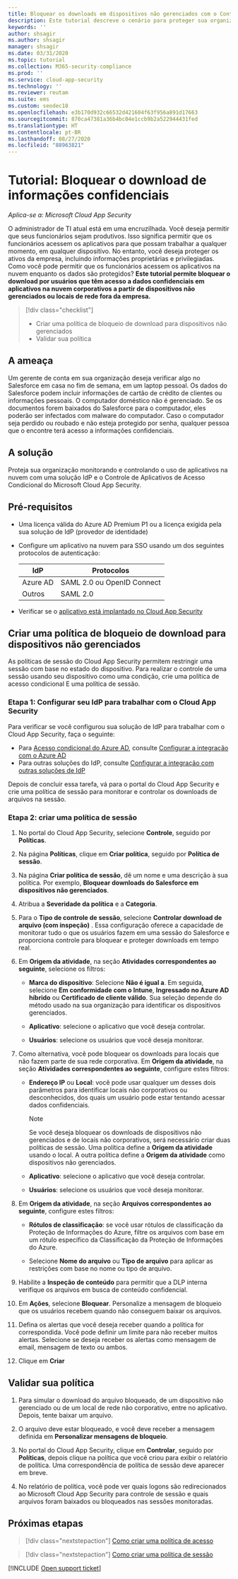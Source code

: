 ```yaml
---
title: Bloquear os downloads em dispositivos não gerenciados com o Controle de Aplicativos de Acesso Condicional do Cloud App Security
description: Este tutorial descreve o cenário para proteger sua organização contra downloads de dados confidenciais por dispositivos não gerenciados usando recursos de proxy reverso do Azure AD (Azure Active Directory).
keywords: ''
author: shsagir
ms.author: shsagir
manager: shsagir
ms.date: 03/31/2020
ms.topic: tutorial
ms.collection: M365-security-compliance
ms.prod: ''
ms.service: cloud-app-security
ms.technology: ''
ms.reviewer: reutam
ms.suite: ems
ms.custom: seodec18
ms.openlocfilehash: e3b170d932c66532d421604f63f956a891d17663
ms.sourcegitcommit: 870ca47381a36b4bc04e1ccb9b2a522944431fed
ms.translationtype: HT
ms.contentlocale: pt-BR
ms.lasthandoff: 08/27/2020
ms.locfileid: "88963821"
---
```

# <a name="tutorial-block-download-of-sensitive-information"></a>Tutorial: Bloquear o download de informações confidenciais

*Aplica-se a: Microsoft Cloud App Security*

O administrador de TI atual está em uma encruzilhada. Você deseja permitir que seus funcionários sejam produtivos. Isso significa permitir que os funcionários acessem os aplicativos para que possam trabalhar a qualquer momento, em qualquer dispositivo. No entanto, você deseja proteger os ativos da empresa, incluindo informações proprietárias e privilegiadas. Como você pode permitir que os funcionários acessem os aplicativos na nuvem enquanto os dados são protegidos? **Este tutorial permite bloquear o download por usuários que têm acesso a dados confidenciais em aplicativos na nuvem corporativos a partir de dispositivos não gerenciados ou locais de rede fora da empresa.**

> [!div class="checklist"]
>
> * Criar uma política de bloqueio de download para dispositivos não gerenciados
> * Validar sua política

## <a name="the-threat"></a>A ameaça

Um gerente de conta em sua organização deseja verificar algo no Salesforce em casa no fim de semana, em um laptop pessoal. Os dados do Salesforce podem incluir informações de cartão de crédito de clientes ou informações pessoais. O computador doméstico não é gerenciado. Se os documentos forem baixados do Salesforce para o computador, eles poderão ser infectados com malware do computador. Caso o computador seja perdido ou roubado e não esteja protegido por senha, qualquer pessoa que o encontre terá acesso a informações confidenciais.

## <a name="the-solution"></a>A solução

Proteja sua organização monitorando e controlando o uso de aplicativos na nuvem com uma solução IdP e o Controle de Aplicativos de Acesso Condicional do Microsoft Cloud App Security.

## <a name="prerequisites"></a>Pré-requisitos

* Uma licença válida do Azure AD Premium P1 ou a licença exigida pela sua solução de IdP (provedor de identidade)
* Configure um aplicativo na nuvem para SSO usando um dos seguintes protocolos de autenticação:

    |IdP|Protocolos|
    |---|---|
    |Azure AD|SAML 2.0 ou OpenID Connect|
    |Outros|SAML 2.0|
* Verificar se o [aplicativo está implantado no Cloud App Security](proxy-deployment-aad.md)

## <a name="create-a-block-download-policy-for-unmanaged-devices"></a>Criar uma política de bloqueio de download para dispositivos não gerenciados

As políticas de sessão do Cloud App Security permitem restringir uma sessão com base no estado do dispositivo. Para realizar o controle de uma sessão usando seu dispositivo como uma condição, crie uma política de acesso condicional E uma política de sessão.

### <a name="step-1-configure-your-idp-to-work-with-cloud-app-security"></a>Etapa 1: Configurar seu IdP para trabalhar com o Cloud App Security

Para verificar se você configurou sua solução de IdP para trabalhar com o Cloud App Security, faça o seguinte:

* Para [Acesso condicional do Azure AD](/azure/active-directory/active-directory-conditional-access-azure-portal), consulte [Configurar a integração com o Azure AD](proxy-deployment-aad.md#configure-integration-with-azure-ad)
* Para outras soluções do IdP, consulte [Configurar a integração com outras soluções de IdP](proxy-deployment-aad.md#configure-integration-with-other-idp-solutions)

Depois de concluir essa tarefa, vá para o portal do Cloud App Security e crie uma política de sessão para monitorar e controlar os downloads de arquivos na sessão.

### <a name="step-2-create-a-session-policy"></a>Etapa 2: criar uma política de sessão

1. No portal do Cloud App Security, selecione **Controle**, seguido por **Políticas**.

2. Na página **Políticas**, clique em **Criar política**, seguido por **Política de sessão**.

3. Na página **Criar política de sessão**, dê um nome e uma descrição à sua política. Por exemplo, **Bloquear downloads do Salesforce em dispositivos não gerenciados**.

4. Atribua a **Severidade da política** e a **Categoria**.

5. Para o **Tipo de controle de sessão**, selecione **Controlar download de arquivo (com inspeção)** . Essa configuração oferece a capacidade de monitorar tudo o que os usuários fazem em uma sessão do Salesforce e proporciona controle para bloquear e proteger downloads em tempo real.

6. Em **Origem da atividade**, na seção **Atividades correspondentes ao seguinte**, selecione os filtros:

   * **Marca do dispositivo**: Selecione **Não é igual a**. Em seguida, selecione **Em conformidade com o Intune**, **Ingressado no Azure AD híbrido** ou **Certificado de cliente válido**. Sua seleção depende do método usado na sua organização para identificar os dispositivos gerenciados.

   * **Aplicativo**: selecione o aplicativo que você deseja controlar.

   * **Usuários**: selecione os usuários que você deseja monitorar.

7. Como alternativa, você pode bloquear os downloads para locais que não fazem parte de sua rede corporativa. Em **Origem da atividade**, na seção **Atividades correspondentes ao seguinte**, configure estes filtros:

   * **Endereço IP** ou **Local**: você pode usar qualquer um desses dois parâmetros para identificar locais não corporativos ou desconhecidos, dos quais um usuário pode estar tentando acessar dados confidenciais.

     > [!NOTE]
     > Se você deseja bloquear os downloads de dispositivos não gerenciados e de locais não corporativos, será necessário criar duas políticas de sessão. Uma política define a **Origem da atividade** usando o local. A outra política define a **Origem da atividade** como dispositivos não gerenciados.

   * **Aplicativo**: selecione o aplicativo que você deseja controlar.

   * **Usuários**: selecione os usuários que você deseja monitorar.

8. Em **Origem da atividade**, na seção **Arquivos correspondentes ao seguinte**, configure estes filtros:

   * **Rótulos de classificação**: se você usar rótulos de classificação da Proteção de Informações do Azure, filtre os arquivos com base em um rótulo específico da Classificação da Proteção de Informações do Azure.

   * Selecione **Nome do arquivo** ou **Tipo de arquivo** para aplicar as restrições com base no nome ou tipo de arquivo.
9. Habilite a **Inspeção de conteúdo** para permitir que a DLP interna verifique os arquivos em busca de conteúdo confidencial.

10. Em **Ações**, selecione **Bloquear**. Personalize a mensagem de bloqueio que os usuários recebem quando não conseguem baixar os arquivos.

11. Defina os alertas que você deseja receber quando a política for correspondida. Você pode definir um limite para não receber muitos alertas. Selecione se deseja receber os alertas como mensagem de email, mensagem de texto ou ambos.

12. Clique em **Criar**

## <a name="validate-your-policy"></a>Validar sua política

1. Para simular o download do arquivo bloqueado, de um dispositivo não gerenciado ou de um local de rede não corporativo, entre no aplicativo. Depois, tente baixar um arquivo.

2. O arquivo deve estar bloqueado, e você deve receber a mensagem definida em **Personalizar mensagens de bloqueio**.

3. No portal do Cloud App Security, clique em **Controlar**, seguido por **Políticas**, depois clique na política que você criou para exibir o relatório de política. Uma correspondência de política de sessão deve aparecer em breve.

4. No relatório de política, você pode ver quais logons são redirecionados ao Microsoft Cloud App Security para controle de sessão e quais arquivos foram baixados ou bloqueados nas sessões monitoradas.

## <a name="next-steps"></a>Próximas etapas

> [!div class="nextstepaction"]
> [Como criar uma política de acesso](access-policy-aad.md)

> [!div class="nextstepaction"]
> [Como criar uma política de sessão](session-policy-aad.md)

[!INCLUDE [Open support ticket](includes/support.md)]